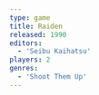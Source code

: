 ```yaml
---
type: game
title: Raiden
released: 1990
editors: 
  - 'Seibu Kaihatsu'
players: 2
genres:
  - 'Shoot Them Up'
---
```

